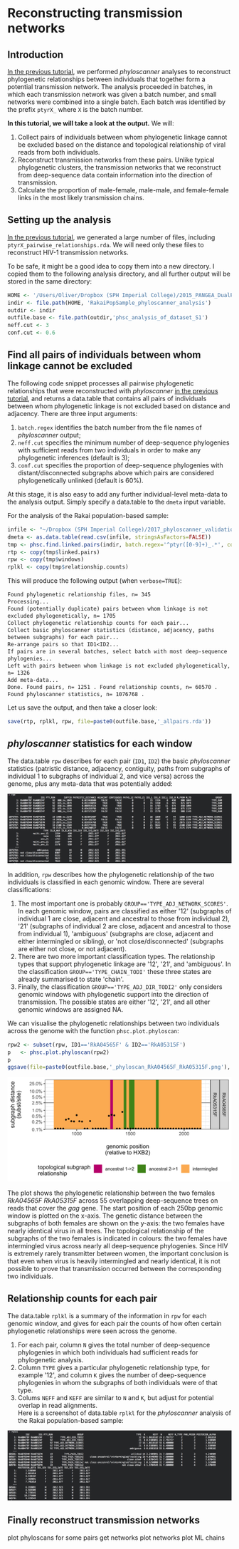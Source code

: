 # Reconstructing transmission networks

## Introduction
[In the previous tutorial](Rakai.01.run_phyloscanner.md), we performed *phyloscanner* analyses to reconstruct phylogenetic relationships between individuals that together form a potential transmission network. The analysis proceeded in batches, in which each transmission network was given a batch number, and small networks were combined into a single batch. Each batch was identified by the prefix `ptyrX_` where `X` is the batch number. 

**In this tutorial, we will take a look at the output.** We will:
1. Collect pairs of individuals between whom phylogenetic linkage cannot be excluded based on the distance and topological relationship of viral reads from both individuals. 
2. Reconstruct transmission networks from these pairs. Unlike typical phylogenetic clusters, the transmission networks that we reconstruct from deep-sequence data contain information into the direction of transmission. 
3. Calculate the proportion of male-female, male-male, and female-female links in the most likely transmission chains. 

## Setting up the analysis
[In the previous tutorial](Rakai.01.run_phyloscanner.md), we generated a large number of files, including `ptyrX_pairwise_relationships.rda`. We will need only these files to reconstruct HIV-1 transmission networks. 

To be safe, it might be a good idea to copy them into a new directory. I copied them to the following analysis directory, and all further output will be stored in the same directory:
```r
HOME <- '/Users/Oliver/Dropbox (SPH Imperial College)/2015_PANGEA_DualPairsFromFastQIVA'
indir <- file.path(HOME, 'RakaiPopSample_phyloscanner_analysis')
outdir <- indir
outfile.base <- file.path(outdir,'phsc_analysis_of_dataset_S1')
neff.cut <- 3
conf.cut <- 0.6		 
```
 
## Find all pairs of individuals between whom linkage cannot be excluded
The following code snippet processes all pairwise phylogenetic relationships that were reconstructed with *phyloscanner* [in the previous tutorial](Rakai.01.run_phyloscanner.md), and returns a data.table that contains all pairs of individuals between whom phylogenetic linkage is not excluded based on distance and adjacency. There are three input arguments: 
1. `batch.regex` identifies the batch number from the file names of *phyloscanner* output; 
2. `neff.cut`  specifies the minimum number of deep-sequence phylogenies with sufficient reads from two individuals in order to make any phylogenetic inferences (default is 3); 
3. `conf.cut` specifies the proportion of deep-sequence phylogenies with distant/disconnected subgraphs above which pairs are considered phylogenetically unlinked (default is 60%).

At this stage, it is also easy to add any further individual-level meta-data to the analysis output. Simply specify a data.table to the `dmeta` input variable. 

For the analysis of the Rakai population-based sample:
```r
infile <- "~/Dropbox (SPH Imperial College)/2017_phyloscanner_validation/Supp_Data/Data_Set_S2.csv"
dmeta <- as.data.table(read.csv(infile, stringsAsFactors=FALSE))
tmp <- phsc.find.linked.pairs(indir, batch.regex='^ptyr([0-9]+)_.*', conf.cut=0.6, neff.cut=3, verbose=TRUE, dmeta=dmeta)
rtp <- copy(tmp$linked.pairs)
rpw <- copy(tmp$windows)
rplkl <- copy(tmp$relationship.counts)
```

This will produce the following output (when `verbose=TRUE`):
```text
Found phylogenetic relationship files, n= 345
Processing...
Found (potentially duplicate) pairs between whom linkage is not excluded phylogenetically, n= 1705
Collect phylogenetic relationship counts for each pair...
Collect basic phyloscanner statistics (distance, adjacency, paths between subgraphs) for each pair...
Re-arrange pairs so that ID1<ID2...
If pairs are in several batches, select batch with most deep-sequence phylogenies...
Left with pairs between whom linkage is not excluded phylogenetically, n= 1326
Add meta-data...
Done. Found pairs, n= 1251 . Found relationship counts, n= 60570 . Found phyloscanner statistics, n= 1076768 .
```

Let us save the output, and then take a closer look:
```r
save(rtp, rplkl, rpw, file=paste0(outfile.base,'_allpairs.rda'))	 
```

## *phyloscanner* statistics for each window
The data.table `rpw` describes for each pair (`ID1`, `ID2`) the basic *phyloscanner* statistics (patristic distance, adjacency, contiguity, paths from subgraphs of individual 1 to subgraphs of individual 2, and vice versa) across the genome, plus any meta-data that was potentially added: 
 
<p align="center"><img src="figures/Rakai.02.reconstruct_transmission_networks.rpw.png" alt="Output of phyloscanner statistics for each window."/></p>

In addition, `rpw` describes how the phylogenetic relationship of the two individuals is classified in each genomic window. There are several classifications: 
1. The most important one is probably `GROUP=='TYPE_ADJ_NETWORK_SCORES'`. In each genomic window, pairs are classified as either '12' (subgraphs of individual 1 are close, adjacent and ancestral to those from individual 2), '21' (subgraphs of individual 2 are close, adjacent and ancestral to those from individual 1), 'ambiguous' (subgraphs are close, adjacent and either intermingled or sibling), or 'not close/disconnected' (subgraphs are either not close, or not adjacent).
2. There are two more important classification types. The relationship types that support phylogenetic linkage are '12', '21', and 'ambiguous'. In the classification `GROUP=='TYPE_CHAIN_TODI'` these three states are already summarised to state 'chain'. 
3. Finally, the classification `GROUP=='TYPE_ADJ_DIR_TODI2'` only considers genomic windows with phylogenetic support into the direction of transmission. The possible states are either '12', '21', and all other genomic windows are assigned NA.     

We can visualise the phylogenetic relationships between two individuals across the genome with the function `phsc.plot.phyloscan`:	
```r
rpw2 <- subset(rpw, ID1=='RkA04565F' & ID2=='RkA05315F')		
p	<- phsc.plot.phyloscan(rpw2)
p
ggsave(file=paste0(outfile.base,'_phyloscan_RkA04565F_RkA05315F.png'), width=6, height=2.8, units='in', dpi=400)
```	
<p align="center"><img src="figures/phsc_analysis_of_dataset_S1_phyloscan_RkA04565F_RkA05315F.png" alt="Output of phyloscanner statistics for each window."/></p>

The plot shows the phylogenetic relationship between the two females *RkA04565F* *RkA05315F* across 55 overlapping deep-sequence trees on reads that cover the *gag* gene. The start position of each 250bp genomic window is plotted on the x-axis. The genetic distance between the subgraphs of both females are shown on the y-axis: the two females have nearly identical virus in all trees. The topological relationship of the subgraphs of the two females is indicated in colours: the two females have intermingled virus across nearly all deep-sequence phylogenies. Since HIV is extremely rarely transmitter between women, the important conclusion is that even when virus is heavily intermingled and nearly identical, it is not possible to prove that transmission occurred between the corresponding two individuals.    

## Relationship counts for each pair
The data.table `rplkl` is a summary of the information in `rpw` for each genomic window, and gives for each pair the counts of how often certain phylogenetic relationships were seen across the genome. 
1. For each pair, column `N` gives the total number of deep-sequence phylogenies in which both individuals had sufficient reads for phylogenetic analysis.
2. Column `TYPE` gives a particular phylogenetic relationship type, for example '12', and column `K` gives the number of deep-sequence phylogenies in whom the subgraphs of both individuals were of that type.
3. Colums `NEFF` and `KEFF` are similar to `N` and `K`, but adjust for potential overlap in read alignments.     
Here is a screenshot of data.table `rplkl` for the *phyloscanner* analysis of the Rakai population-based sample:   
<p align="center"><img src="figures/Rakai.02.reconstruct_transmission_networks.rplkl.png" alt="Phylogenetic relationship counts."/></p>


## Finally reconstruct transmission networks
plot phyloscans for some pairs
get networks
plot networks
plot ML chains


